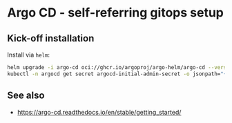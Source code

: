 # Argo CD - self-referring gitops setup

## Kick-off installation

Install via `helm`:

```bash
helm upgrade -i argo-cd oci://ghcr.io/argoproj/argo-helm/argo-cd --version 6.7.10 -f values.kick-off.yaml -n argocd --create-namespace
kubectl -n argocd get secret argocd-initial-admin-secret -o jsonpath="{.data.password}" | base64 -d
```

## See also

* https://argo-cd.readthedocs.io/en/stable/getting_started/
